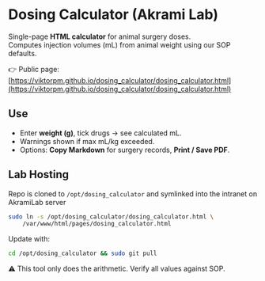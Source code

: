 # Dosing Calculator (Akrami Lab)

Single-page **HTML calculator** for animal surgery doses.  
Computes injection volumes (mL) from animal weight using our SOP defaults.

👉 Public page: [https://viktorpm.github.io/dosing_calculator/dosing_calculator.html](https://viktorpm.github.io/dosing_calculator/dosing_calculator.html)


## Use

- Enter **weight (g)**, tick drugs → see calculated mL.
- Warnings shown if max mL/kg exceeded.
- Options: **Copy Markdown** for surgery records, **Print / Save PDF**.

## Lab Hosting

Repo is cloned to `/opt/dosing_calculator` and symlinked into the intranet on AkramiLab server

```bash
sudo ln -s /opt/dosing_calculator/dosing_calculator.html \
    /var/www/html/pages/dosing_calculator.html
```

Update with:

```bash
cd /opt/dosing_calculator && sudo git pull
```

⚠️ This tool only does the arithmetic. Verify all values against SOP.


